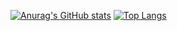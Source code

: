 [![Anurag's GitHub stats](https://github-readme-stats.vercel.app/api?username=Dmast00&count_private=true)](https://github.com/anuraghazra/github-readme-stats)
[![Top Langs](https://github-readme-stats.vercel.app/api/top-langs/?username=Dmast00&layout=compact)](https://github.com/anuraghazra/github-readme-stats)
